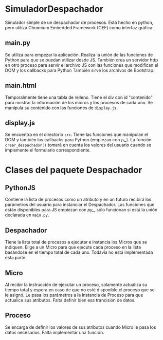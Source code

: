 # SimuladorDespachador
Simulador simple de un despachador de procesos. Está hecho en python, pero utiliza Chromium Embedded Framework (CEF) como interfaz gráfica. 

## main.py
Se utiliza para empezar la aplicación. Realiza la unión de las funciones de Python para que se puedan utilizar desde JS. También crea un servidor http en otro proceso para servir el archivo JS con las funciones que modifican el DOM y los callbacks para Python También sirve los archivos de Bootstrap.

## main.html
Temporalmente tiene una tabla de relleno. Tiene el div con id "contenido" para mostrar la información de los micros y los procesos de cada uno. Se manipula su contenido con las funciones de `display.js`.

## display.js
Se encuentra en el directorio `src`. Tiene las funciones que manipulan el DOM y también los callbacks para Python (empiezan con *js_*). La función `crear_despachador()` tomará en cuenta los valores del usuario cuando se implemente el formulario correspondiente.

# Clases del paquete Despachador

## PythonJS
Contiene la lista de procesos como un atributo y en un futuro recibirá los parámetros del usuario para instanciar el Despachador. Las funciones que están disponibles para JS empiezan con *py_*, sólo funcionan si está la unión declarada en `main.py`.

## Despachador
Tiene la lista total de procesos a ejecutar e instancia los Micros que se indiquen. Elige a un Micro para que ejecute cada proceso en la lista basándose en el tiempo total de cada uno. Todavía no está implementada esta parte.

## Micro
Al recibir la instrucción de ejecutar un proceso, solamente actualiza su tiempo total y espera en caso de que no esté disponible el proceso que se le asignó. Le pasa los parámetros a la instancia de Proceso para que actualice sus atributos. Falta definir bien esa trancisión de datos.

## Proceso
Se encarga de definir los valores de sus atributos cuando Micro le pasa los datos necesarios. Falta implementar una función.
